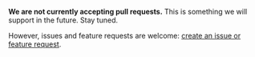 **We are not currently accepting pull requests.** This is something we will support in the future. Stay tuned.

However, issues and feature requests are welcome: [create an issue or feature request](/issues/new).
